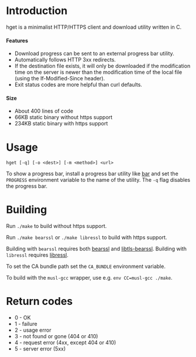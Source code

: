 # Introduction

hget is a minimalist HTTP/HTTPS client and download utility written in C.

#### Features
* Download progress can be sent to an external progress bar utility.
* Automatically follows HTTP 3xx redirects.
* If the destination file exists, it will only be downloaded if the modification
  time on the server is newer than the modification time of the local file
  (using the If-Modified-Since header).
* Exit status codes are more helpful than curl defaults.

#### Size
* About 400 lines of code
* 66KB static binary without https support
* 234KB static binary with https support


# Usage

    hget [-q] [-o <dest>] [-m <method>] <url>

To show a progress bar, install a progress bar utility like
[bar](https://github.com/clark800/bar) and set the `PROGRESS` environment
variable to the name of the utility. The `-q` flag disables the progress bar.


# Building

Run `./make` to build without https support.

Run `./make bearssl` or `./make libressl` to build with https support.

Building with `bearssl` requires both [bearssl](https://bearssl.org/)
and [libtls-bearssl](https://github.com/michaelforney/libtls-bearssl).
Building with `libressl` requires [libressl](http://www.libressl.org/).

To set the CA bundle path set the `CA_BUNDLE` environment variable.

To build with the `musl-gcc` wrapper, use e.g. `env CC=musl-gcc ./make`.


# Return codes

* 0 - OK
* 1 - failure
* 2 - usage error
* 3 - not found or gone (404 or 410)
* 4 - request error (4xx, except 404 or 410)
* 5 - server error (5xx)
